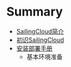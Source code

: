 # Summary

* [SailingCloud简介](README.md)
* [初识SailingCloud](chapter1.md)
* [安装部署手册](content/an_zhuang_bu_shu_shou_ce.md)
   * 基本环境准备

